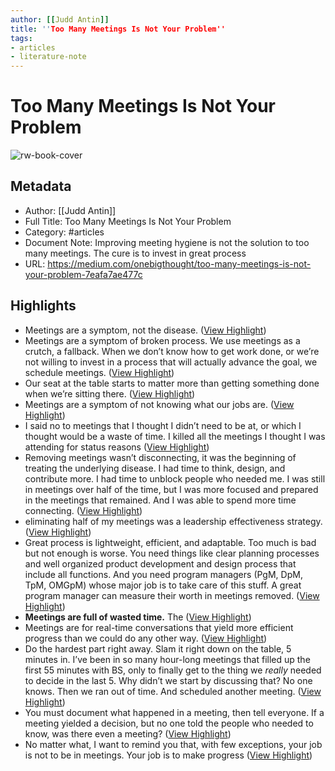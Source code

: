```yaml
---
author: [[Judd Antin]]
title: ''Too Many Meetings Is Not Your Problem''
tags: 
- articles
- literature-note
---
```

# Too Many Meetings Is Not Your Problem

![rw-book-cover](https://miro.medium.com/max/1024/1*xq9Xfbdd2XCUe4j6wDpqeg.png)

## Metadata
- Author: [[Judd Antin]]
- Full Title: Too Many Meetings Is Not Your Problem
- Category: #articles
- Document Note: Improving meeting hygiene is not the solution to too many meetings. The cure is to invest in great process
- URL: https://medium.com/onebigthought/too-many-meetings-is-not-your-problem-7eafa7ae477c

## Highlights
- Meetings are a symptom, not the disease. ([View Highlight](https://read.readwise.io/read/01grf73n9pwjvhxah333b6vabg))
- Meetings are a symptom of broken process. We use meetings as a crutch, a fallback. When we don’t know how to get work done, or we’re not willing to invest in a process that will actually advance the goal, we schedule meetings. ([View Highlight](https://read.readwise.io/read/01grf76jm5pq83kc0agjmt9brr))
- Our seat at the table starts to matter more than getting something done when we’re sitting there. ([View Highlight](https://read.readwise.io/read/01grf77b8a500n5nbd72hmf08n))
- Meetings are a symptom of not knowing what our jobs are. ([View Highlight](https://read.readwise.io/read/01grf79xfsdrc0g2fw3sm7rwfy))
- I said no to meetings that I thought I didn’t need to be at, or which I thought would be a waste of time. I killed all the meetings I thought I was attending for status reasons ([View Highlight](https://read.readwise.io/read/01grf84dxkh0gt0nysjd5m0jp1))
- Removing meetings wasn’t disconnecting, it was the beginning of treating the underlying disease. I had time to think, design, and contribute more. I had time to unblock people who needed me. I was still in meetings over half of the time, but I was more focused and prepared in the meetings that remained. And I was able to spend more time connecting. ([View Highlight](https://read.readwise.io/read/01grf84z9cg40nah32kytzexnw))
- eliminating half of my meetings was a leadership effectiveness strategy. ([View Highlight](https://read.readwise.io/read/01grf85aghcv0g8m6zh0x1963d))
- Great process is lightweight, efficient, and adaptable. Too much is bad but not enough is worse. You need things like clear planning processes and well organized product development and design process that include all functions. And you need program managers (PgM, DpM, TpM, OMGpM) whose major job is to take care of this stuff. A great program manager can measure their worth in meetings removed. ([View Highlight](https://read.readwise.io/read/01grfa4kf2y9t7tw519xt7gyfg))
- **Meetings are full of wasted time.** The ([View Highlight](https://read.readwise.io/read/01grfa50051t58cj77ch6vme81))
- Meetings are for real-time conversations that yield more efficient progress than we could do any other way. ([View Highlight](https://read.readwise.io/read/01grfa5mp8tv1yyphr21v73vjk))
- Do the hardest part right away. Slam it right down on the table, 5 minutes in. I’ve been in so many hour-long meetings that filled up the first 55 minutes with BS, only to finally get to the thing we *really* needed to decide in the last 5. Why didn’t we start by discussing that? No one knows. Then we ran out of time. And scheduled another meeting. ([View Highlight](https://read.readwise.io/read/01grfa7edhemg21ekbn5ktwtwc))
- You must document what happened in a meeting, then tell everyone. If a meeting yielded a decision, but no one told the people who needed to know, was there even a meeting? ([View Highlight](https://read.readwise.io/read/01grfac4v0sngtjgvxsr6bczjr))
- No matter what, I want to remind you that, with few exceptions, your job is not to be in meetings. Your job is to make progress ([View Highlight](https://read.readwise.io/read/01grfajdc8zbcs4fnypjacp36d))
